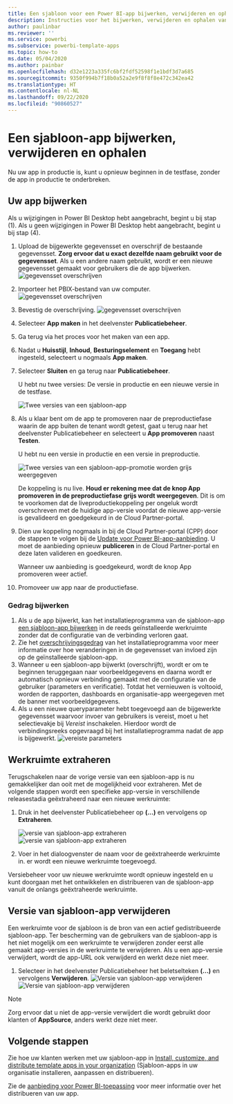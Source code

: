 ```yaml
---
title: Een sjabloon voor een Power BI-app bijwerken, verwijderen en ophalen
description: Instructies voor het bijwerken, verwijderen en ophalen van een sjabloon-app.
author: paulinbar
ms.reviewer: ''
ms.service: powerbi
ms.subservice: powerbi-template-apps
ms.topic: how-to
ms.date: 05/04/2020
ms.author: painbar
ms.openlocfilehash: d32e1223a335fc6bf2fdf52598f1e1bdf3d7a685
ms.sourcegitcommit: 9350f994b7f18b0a52a2e9f8f8f8e472c342ea42
ms.translationtype: HT
ms.contentlocale: nl-NL
ms.lasthandoff: 09/22/2020
ms.locfileid: "90860527"
---
```

# <a name="update-delete-and-extract-template-app"></a>Een sjabloon-app bijwerken, verwijderen en ophalen

Nu uw app in productie is, kunt u opnieuw beginnen in de testfase, zonder de app in productie te onderbreken.
## <a name="update-your-app"></a>Uw app bijwerken

Als u wijzigingen in Power BI Desktop hebt aangebracht, begint u bij stap (1). Als u geen wijzigingen in Power BI Desktop hebt aangebracht, begint u bij stap (4).

1. Upload de bijgewerkte gegevensset en overschrijf de bestaande gegevensset. **Zorg ervoor dat u exact dezelfde naam gebruikt voor de gegevensset**. Als u een andere naam gebruikt, wordt er een nieuwe gegevensset gemaakt voor gebruikers die de app bijwerken.
![gegevensset overschrijven](media/service-template-apps-update-extract-delete/power-bi-template-app-upload-dataset.png)
1. Importeer het PBIX-bestand van uw computer.
![gegevensset overschrijven](media/service-template-apps-update-extract-delete/power-bi-template-app-upload-dataset2.png)
1. Bevestig de overschrijving.
![gegevensset overschrijven](media/service-template-apps-update-extract-delete/power-bi-template-app-upload-dataset3.png)

1. Selecteer **App maken** in het deelvenster **Publicatiebeheer**.
1. Ga terug via het proces voor het maken van een app.
1. Nadat u **Huisstijl**, **Inhoud**, **Besturingselement** en **Toegang** hebt ingesteld, selecteert u nogmaals **App maken**.
1. Selecteer **Sluiten** en ga terug naar **Publicatiebeheer**.

   U hebt nu twee versies: De versie in productie en een nieuwe versie in de testfase.

    ![Twee versies van een sjabloon-app](media/service-template-apps-update-extract-delete/power-bi-template-app-update1.png)

1. Als u klaar bent om de app te promoveren naar de preproductiefase waarin de app buiten de tenant wordt getest, gaat u terug naar het deelvenster Publicatiebeheer en selecteert u **App promoveren** naast **Testen**.

   U hebt nu een versie in productie en een versie in preproductie.

   ![Twee versies van een sjabloon-app-promotie worden grijs weergegeven](media/service-template-apps-update-extract-delete/power-bi-template-app-update2.png)

   De koppeling is nu live. **Houd er rekening mee dat de knop App promoveren in de preproductiefase grijs wordt weergegeven**. Dit is om te voorkomen dat de liveproductiekoppeling per ongeluk wordt overschreven met de huidige app-versie voordat de nieuwe app-versie is gevalideerd en goedgekeurd in de Cloud Partner-portal.

1. Dien uw koppeling nogmaals in bij de Cloud Partner-portal (CPP) door de stappen te volgen bij de [Update voor Power BI-app-aanbieding](/azure/marketplace/cloud-partner-portal/power-bi/cpp-update-existing-offer). U moet de aanbieding opnieuw **publiceren** in de Cloud Partner-portal en deze laten valideren en goedkeuren.

   Wanneer uw aanbieding is goedgekeurd, wordt de knop App promoveren weer actief. 
1. Promoveer uw app naar de productiefase.
   
### <a name="update-behavior"></a>Gedrag bijwerken

1. Als u de app bijwerkt, kan het installatieprogramma van de sjabloon-app [een sjabloon-app bijwerken](service-template-apps-install-distribute.md#update-a-template-app) in de reeds geïnstalleerde werkruimte zonder dat de configuratie van de verbinding verloren gaat.
1. Zie het [overschrijvingsgedrag](service-template-apps-install-distribute.md#overwrite-behavior) van het installatieprogramma voor meer informatie over hoe veranderingen in de gegevensset van invloed zijn op de geïnstalleerde sjabloon-app.
1. Wanneer u een sjabloon-app bijwerkt (overschrijft), wordt er om te beginnen teruggegaan naar voorbeeldgegevens en daarna wordt er automatisch opnieuw verbinding gemaakt met de configuratie van de gebruiker (parameters en verificatie). Totdat het vernieuwen is voltooid, worden de rapporten, dashboards en organisatie-app weergegeven met de banner met voorbeeldgegevens.
1. Als u een nieuwe queryparameter hebt toegevoegd aan de bijgewerkte gegevensset waarvoor invoer van gebruikers is vereist, moet u het selectievakje bij *Vereist* inschakelen. Hierdoor wordt de verbindingsreeks opgevraagd bij het installatieprogramma nadat de app is bijgewerkt.
 ![vereiste parameters](media/service-template-apps-update-extract-delete/power-bi-template-app-upload-dataset4.png)

## <a name="extract-workspace"></a>Werkruimte extraheren
Terugschakelen naar de vorige versie van een sjabloon-app is nu gemakkelijker dan ooit met de mogelijkheid voor extraheren. Met de volgende stappen wordt een specifieke app-versie in verschillende releasestadia geëxtraheerd naar een nieuwe werkruimte:

1. Druk in het deelvenster Publicatiebeheer op **(...)** en vervolgens op **Extraheren**.

    ![versie van sjabloon-app extraheren](media/service-template-apps-update-extract-delete/power-bi-template-app-extract.png) ![versie van sjabloon-app extraheren](media/service-template-apps-update-extract-delete/power-bi-template-app-extract-dialog.png)
2. Voer in het dialoogvenster de naam voor de geëxtraheerde werkruimte in. er wordt een nieuwe werkruimte toegevoegd.

Versiebeheer voor uw nieuwe werkruimte wordt opnieuw ingesteld en u kunt doorgaan met het ontwikkelen en distribueren van de sjabloon-app vanuit de onlangs geëxtraheerde werkruimte.

## <a name="delete-template-app-version"></a>Versie van sjabloon-app verwijderen
Een werkruimte voor de sjabloon is de bron van een actief gedistribueerde sjabloon-app. Ter bescherming van de gebruikers van de sjabloon-app is het niet mogelijk om een werkruimte te verwijderen zonder eerst alle gemaakt app-versies in de werkruimte te verwijderen.
Als u een app-versie verwijdert, wordt de app-URL ook verwijderd en werkt deze niet meer.

1. Selecteer in het deelvenster Publicatiebeheer het beletselteken **(...)** en vervolgens **Verwijderen**.
 ![Versie van sjabloon-app verwijderen](media/service-template-apps-update-extract-delete/power-bi-template-app-delete.png)
 ![Versie van sjabloon-app verwijderen](media/service-template-apps-update-extract-delete/power-bi-template-app-delete-dialog.png)

>[!NOTE]
>Zorg ervoor dat u niet de app-versie verwijdert die wordt gebruikt door klanten of **AppSource**, anders werkt deze niet meer.

## <a name="next-steps"></a>Volgende stappen

Zie hoe uw klanten werken met uw sjabloon-app in [Install, customize, and distribute template apps in your organization](service-template-apps-install-distribute.md) (Sjabloon-apps in uw organisatie installeren, aanpassen en distribueren).

Zie de [aanbieding voor Power BI-toepassing](/azure/marketplace/cloud-partner-portal/power-bi/cpp-power-bi-offer) voor meer informatie over het distribueren van uw app.